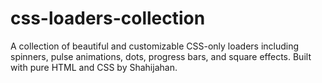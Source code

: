 # css-loaders-collection
A collection of beautiful and customizable CSS-only loaders including spinners, pulse animations, dots, progress bars, and square effects. Built with pure HTML and CSS by Shahijahan.
